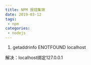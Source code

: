 ```yaml
---
title: NPM 报错集锦
date: 2019-03-12
tags:
 - npm        
categories: 
 - nodejs
---
```


1. getaddrinfo ENOTFOUND localhost 

解决：localhost绑定127.0.0.1